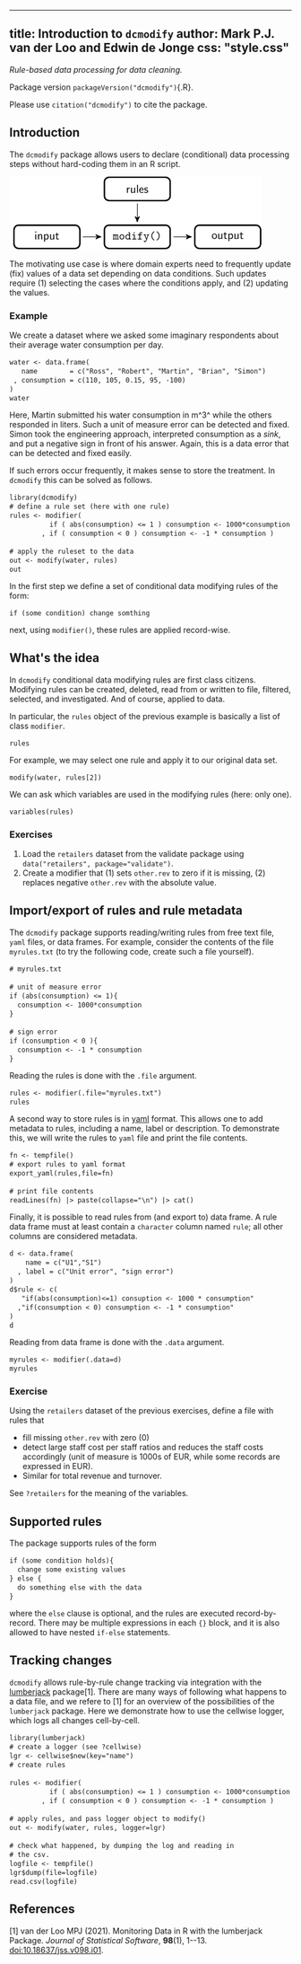 <!--
%\VignetteEngine{simplermarkdown::mdweave_to_html}
%\VignetteIndexEntry{Introduction to dcmodify}
-->

---
title: Introduction to `dcmodify`
author: Mark P.J. van der Loo and Edwin de Jonge
css: "style.css"
---

_Rule-based data processing for data cleaning._

Package version `packageVersion("dcmodify")`{.R}.

Please use `citation("dcmodify")` to cite the package.

## Introduction

The `dcmodify` package allows users to declare (conditional) data
processing steps without hard-coding them in an R script.

![_Rule-based data processing_](modify.png "Rule-based data processing")

The motivating use case is where domain experts need to frequently update (fix)
values of a data set depending on data conditions. Such updates require (1)
selecting the cases where the conditions apply, and (2) updating the values.


### Example

We create a dataset where we asked some imaginary respondents about their
average water consumption per day.

```{.R}
water <- data.frame(
   name        = c("Ross", "Robert", "Martin", "Brian", "Simon")
 , consumption = c(110, 105, 0.15, 95, -100) 
)
water
```

Here, Martin submitted his water consumption in m^3^ while the others
responded in liters. Such a unit of measure error can be
detected  and fixed. Simon took the engineering approach, interpreted
consumption as a _sink_, and put a negative sign in front of his
answer. Again, this is a data error that can be detected and fixed
easily.

If such errors occur frequently, it makes sense to store the treatment.  In
`dcmodify` this can be solved as follows.

```{.R}
library(dcmodify)
# define a rule set (here with one rule)
rules <- modifier(
          if ( abs(consumption) <= 1 ) consumption <- 1000*consumption  
        , if ( consumption < 0 ) consumption <- -1 * consumption )  

# apply the ruleset to the data
out <- modify(water, rules)
out
```
In the first step we define a set of conditional data modifying
rules of the form:
```
if (some condition) change somthing
```
next, using `modifier()`, these rules are applied record-wise.

## What's the idea 

In `dcmodify` conditional data modifying rules are first class citizens.
Modifying rules can be created, deleted, read from or written to file,
filtered, selected, and investigated. And of course, applied to data.

In particular, the `rules` object of the previous example is basically a list
of class `modifier`.
```{.R}
rules
```

For example, we may select one rule and apply it to our original data
set.
```{.R}
modify(water, rules[2])
```

We can ask which variables are used in the modifying rules (here: only one).
```{.R}
variables(rules)
```

### Exercises

1. Load the `retailers` dataset from the validate package
   using `data("retailers", package="validate")`.
2. Create a modifier that (1) sets `other.rev` to zero
   if it is missing, (2) replaces negative `other.rev` with
   the absolute value.


## Import/export of rules and rule metadata

The `dcmodify` package supports reading/writing rules from free text file,
`yaml` files, or data frames. For example, consider the contents of the file
`myrules.txt` (to try the following code, create such a file yourself).

```
# myrules.txt

# unit of measure error
if (abs(consumption) <= 1){
  consumption <- 1000*consumption
}

# sign error
if (consumption < 0 ){
  consumption <- -1 * consumption
}
```
Reading the rules is done with the `.file` argument.

```{.R}
rules <- modifier(.file="myrules.txt")
rules
```

A second way to store rules is in [yaml](https://yaml.org/) format. This allows
one to add metadata to rules, including a name, label or description. To demonstrate
this, we will write the rules to `yaml` file and print the file contents.
```{.R}
fn <- tempfile()
# export rules to yaml format
export_yaml(rules,file=fn)

# print file contents
readLines(fn) |> paste(collapse="\n") |> cat()
```

Finally, it is possible to read rules from (and export to) data frame.
A rule data frame must at least contain a `character` column named `rule`;
all other columns are considered metadata.
```{.R}
d <- data.frame(
    name = c("U1","S1")
  , label = c("Unit error", "sign error")
)
d$rule <- c(
   "if(abs(consumption)<=1) consuption <- 1000 * consumption"
  ,"if(consumption < 0) consumption <- -1 * consumption"
)
d
```
Reading from data frame is done with the `.data` argument.
```{.R}
myrules <- modifier(.data=d)
myrules
```

### Exercise

Using the `retailers` dataset of the previous exercises, define
a file with rules that

- fill missing `other.rev` with zero (0)
- detect large staff cost per staff ratios and reduces the staff costs accordingly
  (unit of measure is 1000s of EUR, while some records are expressed in EUR).
- Similar for total revenue and turnover.

See `?retailers` for the meaning of the variables.



## Supported rules

The package supports rules of the form

```
if (some condition holds){
  change some existing values
} else {
  do something else with the data
}
```
where the `else` clause is optional, and the rules are executed
record-by-record. There may be multiple expressions in each `{}`
block, and it is also allowed to have nested `if-else` statements.


## Tracking changes

`dcmodify` allows rule-by-rule change tracking via integration
with the [lumberjack](https://cran.r-project.org/package=lumberjack) package[1].
There are many ways of following what happens to a data file, and we refere
to [1] for an overview of the possibilities of the `lumberjack` package.
Here we demonstrate how to use the cellwise logger, which logs all
changes cell-by-cell.

```{.R}
library(lumberjack)
# create a logger (see ?cellwise)
lgr <- cellwise$new(key="name")
# create rules

rules <- modifier(
          if ( abs(consumption) <= 1 ) consumption <- 1000*consumption  
        , if ( consumption < 0 ) consumption <- -1 * consumption )  

# apply rules, and pass logger object to modify()
out <- modify(water, rules, logger=lgr)

# check what happened, by dumping the log and reading in 
# the csv.
logfile <- tempfile()
lgr$dump(file=logfile)
read.csv(logfile)

```



## References

[1] van der Loo MPJ (2021). Monitoring Data in R with the lumberjack
  Package. _Journal of Statistical Software_, **98**(1), 1--13.
  [doi:10.18637/jss.v098.i01](https://doi.org/10.18637/jss.v098.i01).









